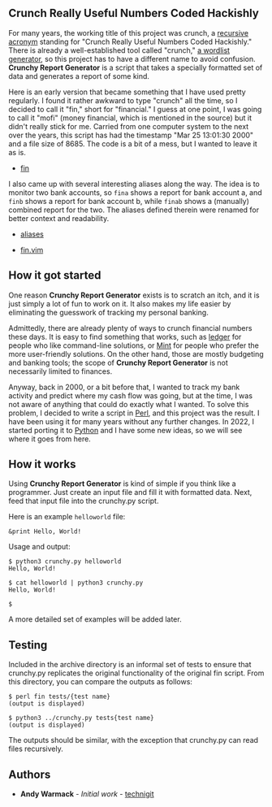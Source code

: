 ## Crunch Really Useful Numbers Coded Hackishly
For many years, the working title of this project was crunch, a [recursive acronym](https://en.wikipedia.org/wiki/Recursive_acronym) standing for "Crunch Really Useful Numbers Coded Hackishly." There is already a well-established tool called "crunch," [a wordlist generator](https://www.kali.org/tools/crunch/), so this project has to have a different name to avoid confusion.  **Crunchy Report Generator** is a script that takes a specially formatted set of data and generates a report of some kind.

Here is an early version that became something that I have used pretty regularly.  I found it rather awkward to type "crunch" all the time, so I decided to call it "fin," short for "financial."  I guess at one point, I was going to call it "mofi" (money financial, which is mentioned in the source) but it didn't really stick for me.  Carried from one computer system to the next over the years, this script has had the timestamp "Mar 25 13:01:30 2000" and a file size of 8685.  The code is a bit of a mess, but I wanted to leave it as is.

* [fin](fin)

I also came up with several interesting aliases along the way.  The idea is to monitor two bank accounts, so ```fina``` shows a report for bank account a, and ```finb``` shows a report for bank account b, while ```finab``` shows a (manually) combined report for the two.  The aliases defined therein were renamed for better context and readability.

* [aliases](aliases)

* [fin.vim](fin.vim)

## How it got started
One reason **Crunchy Report Generator** exists is to scratch an itch, and it is just simply a lot of fun to work on it.  It also makes my life easier by eliminating the guesswork of tracking my personal banking.

Admittedly, there are already plenty of ways to crunch financial numbers these days.  It is easy to find something that works, such as [ledger](https://ledger-cli.org/) for people who like command-line solutions, or [Mint](https://mint.intuit.com/) for people who prefer the more user-friendly solutions.  On the other hand, those are mostly budgeting and banking tools; the scope of **Crunchy Report Generator** is not necessarily limited to finances.

Anyway, back in 2000, or a bit before that, I wanted to track my bank activity and predict where my cash flow was going, but at the time, I was not aware of anything that could do exactly what I wanted.  To solve this problem, I decided to write a script in [Perl](https://www.perl.org/), and this project was the result.  I have been using it for many years without any further changes.  In 2022, I started porting it to [Python](https://www.python.org/) and I have some new ideas, so we will see where it goes from here.

## How it works
Using **Crunchy Report Generator** is kind of simple if you think like a programmer.  Just create an input file and fill it with formatted data.  Next, feed that input file into the crunchy.py script.

Here is an example `helloworld` file:
```
&print Hello, World!
```

Usage and output:
```
$ python3 crunchy.py helloworld
Hello, World!

$ cat helloworld | python3 crunchy.py
Hello, World!

$
```

A more detailed set of examples will be added later.

## Testing
Included in the archive directory is an informal set of tests to ensure that crunchy.py replicates the original functionality of the original fin script.  From this directory, you can compare the outputs as follows:

```
$ perl fin tests/{test name}
(output is displayed)

$ python3 ../crunchy.py tests{test name}
(output is displayed)
```

The outputs should be similar, with the exception that crunchy.py can read files recursively.

## Authors
* **Andy Warmack** - *Initial work* - [technigit](https://github.com/technigit)
